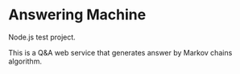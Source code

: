 Answering Machine
=================

Node.js test project.

This is a Q&A web service that generates answer by Markov chains algorithm.
